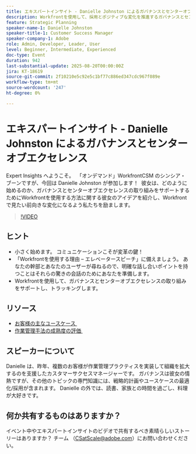 ```yaml
---
title: エキスパートインサイト - Danielle Johnston によるガバナンスとセンターオブエクセレンス
description: Workfrontを使用して、採用とポジティブな変化を推進するガバナンスとセンターオブエクセレンスを構築する方法を、Danielle Johnston が紹介します。
feature: Strategic Planning
speaker-name-1: Danielle Johnston
speaker-title-1: Customer Success Manager
speaker-company-1: Adobe
role: Admin, Developer, Leader, User
level: Beginner, Intermediate, Experienced
doc-type: Event
duration: 942
last-substantial-update: 2025-08-20T00:00:00Z
jira: KT-18619
source-git-commit: 2f10210e5c92e5c1bf77c886ed347cdc967f089e
workflow-type: tm+mt
source-wordcount: '247'
ht-degree: 0%

---
```



# エキスパートインサイト - Danielle Johnston によるガバナンスとセンターオブエクセレンス

Expert Insights へようこそ。  「オンデマンド」WorkfrontCSM のシンシア・ブーンですが、今回は Danielle Johnston が参加します！  彼女は、どのように始めるのか、ガバナンスとセンターオブエクセレンスの取り組みをサポートするためにWorkfrontを使用する方法に関する彼女のアイデアを紹介し、Workfrontで見たい前向きな変化になるよう私たちを励まします。 

>[!VIDEO](https://video.tv.adobe.com/v/3470006/?learn=on&enablevpops&captions=jpn)

## ヒント

* 小さく始めます。 コミュニケーションこそが変革の鍵！ 
* 「Workfrontを使用する理由 – エレベータースピーチ」に備えましょう。 あなたの幹部とあなたのユーザーが尋ねるので、明確な話し合いポイントを持つことはそれらの驚きの会話のためにあなたを準備します。 
* Workfrontを使用して、ガバナンスとセンターオブエクセレンスの取り組みをサポートし、トラッキングします。 

## リソース

* [&#x200B; お客様の主なユースケース &#x200B;](https://cdn.experience.workfront.com/Training/Guides/Customer+Success+at+Scale/Top+Customer+Use+Cases.png) 
* [&#x200B; 作業管理手法の成熟度の評価 &#x200B;](https://cdn.experience.workfront.com/Training/Guides/Customer+Success+at+Scale/Assessing+the+Maturity+of+Work+Management+Practices.png) 

## スピーカーについて

Danielle は、昨年、複数のお客様が作業管理プラクティスを実装して組織を拡大するのを支援したカスタマーサクセスマネージャーです。 ガバナンスは彼女の情熱ですが、その他のトピックの専門知識には、戦略的計画やユースケースの最適化/採用が含まれます。 Danielle の外では、読書、家族との時間を過ごし、料理が大好きです。 

## 何か共有するものはありますか？

イベント中やエキスパートインサイトのビデオで共有するべき素晴らしいストーリーはありますか？ チーム （[CSatScale@adobe.com](mailto:CSatScale@adobe.com)）にお問い合わせください。

